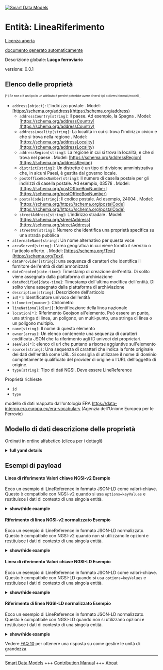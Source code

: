 <!-- 10-Header -->    
[![Smart Data Models](https://smartdatamodels.org/wp-content/uploads/2022/01/SmartDataModels_logo.png "Logo")](https://smartdatamodels.org)    
Entità: LineaRiferimento    
========================<!-- /10-Header -->    
<!-- 15-License -->    
[Licenza aperta](https://github.com/smart-data-models//dataModel.ERA/blob/master/LineReference/LICENSE.md)    
[documento generato automaticamente](https://docs.google.com/presentation/d/e/2PACX-1vTs-Ng5dIAwkg91oTTUdt8ua7woBXhPnwavZ0FxgR8BsAI_Ek3C5q97Nd94HS8KhP-r_quD4H0fgyt3/pub?start=false&loop=false&delayms=3000#slide=id.gb715ace035_0_60)    
<!-- /15-License -->    
<!-- 20-Description -->    
Descrizione globale: **Luogo ferroviario**    
versione: 0.0.1    
<!-- /20-Description -->    
<!-- 30-PropertiesList -->    
## Elenco delle proprietà    
<sup><sub>[*] Se non c'è un tipo in un attributo è perché potrebbe avere diversi tipi o diversi formati/modelli</sub></sup>.    
- `address[object]`: L'indirizzo postale  . Model: [https://schema.org/address](https://schema.org/address)	- `addressCountry[string]`: Il paese. Ad esempio, la Spagna  . Model: [https://schema.org/addressCountry](https://schema.org/addressCountry)    
	- `addressLocality[string]`: La località in cui si trova l'indirizzo civico e che si trova nella regione  . Model: [https://schema.org/addressLocality](https://schema.org/addressLocality)    
	- `addressRegion[string]`: La regione in cui si trova la località, e che si trova nel paese  . Model: [https://schema.org/addressRegion](https://schema.org/addressRegion)    
	- `district[string]`: Un distretto è un tipo di divisione amministrativa che, in alcuni Paesi, è gestita dal governo locale.      
	- `postOfficeBoxNumber[string]`: Il numero di casella postale per gli indirizzi di casella postale. Ad esempio, 03578  . Model: [https://schema.org/postOfficeBoxNumber](https://schema.org/postOfficeBoxNumber)    
	- `postalCode[string]`: Il codice postale. Ad esempio, 24004  . Model: [https://schema.org/https://schema.org/postalCode](https://schema.org/https://schema.org/postalCode)    
	- `streetAddress[string]`: L'indirizzo stradale  . Model: [https://schema.org/streetAddress](https://schema.org/streetAddress)    
	- `streetNr[string]`: Numero che identifica una proprietà specifica su una strada pubblica      
- `alternateName[string]`: Un nome alternativo per questa voce  - `areaServed[string]`: L'area geografica in cui viene fornito il servizio o l'articolo offerto.  . Model: [https://schema.org/Text](https://schema.org/Text)- `dataProvider[string]`: una sequenza di caratteri che identifica il fornitore dell'entità di dati armonizzati  - `dateCreated[date-time]`: Timestamp di creazione dell'entità. Di solito viene assegnato dalla piattaforma di archiviazione  - `dateModified[date-time]`: Timestamp dell'ultima modifica dell'entità. Di solito viene assegnato dalla piattaforma di archiviazione  - `description[string]`: Descrizione dell'articolo  - `id[*]`: Identificatore univoco dell'entità  - `kilometer[number]`: Chilometro  - `lineNationalId[uri]`: Identificazione della linea nazionale  - `location[*]`: Riferimento Geojson all'elemento. Può essere un punto, una stringa di linea, un poligono, un multi-punto, una stringa di linea o un poligono multiplo.  - `name[string]`: Il nome di questo elemento  - `owner[array]`: Un elenco contenente una sequenza di caratteri codificata JSON che fa riferimento agli ID univoci dei proprietari.  - `seeAlso[*]`: elenco di uri che puntano a risorse aggiuntive sull'elemento  - `source[string]`: Una sequenza di caratteri che indica la fonte originale dei dati dell'entità come URL. Si consiglia di utilizzare il nome di dominio completamente qualificato del provider di origine o l'URL dell'oggetto di origine.  - `type[string]`: Tipo di dati NGSI. Deve essere LineReference  <!-- /30-PropertiesList -->    
<!-- 35-RequiredProperties -->    
Proprietà richieste    
- `id`  - `type`  <!-- /35-RequiredProperties -->    
<!-- 40-RequiredProperties -->    
modello di dati mappato dall'ontologia ERA https://data-interop.era.europa.eu/era-vocabulary (Agenzia dell'Unione Europea per le Ferrovie)    
<!-- /40-RequiredProperties -->    
<!-- 50-DataModelHeader -->    
## Modello di dati descrizione delle proprietà    
Ordinati in ordine alfabetico (clicca per i dettagli)    
<!-- /50-DataModelHeader -->    
<!-- 60-ModelYaml -->    
<details><summary><strong>full yaml details</strong></summary>      
```yaml    
LineReference:      
  description: Railway location      
  properties:      
    address:      
      description: The mailing address      
      properties:      
        addressCountry:      
          description: 'The country. For example, Spain'      
          type: string      
          x-ngsi:      
            model: https://schema.org/addressCountry      
            type: Property      
        addressLocality:      
          description: 'The locality in which the street address is, and which is in the region'      
          type: string      
          x-ngsi:      
            model: https://schema.org/addressLocality      
            type: Property      
        addressRegion:      
          description: 'The region in which the locality is, and which is in the country'      
          type: string      
          x-ngsi:      
            model: https://schema.org/addressRegion      
            type: Property      
        district:      
          description: 'A district is a type of administrative division that, in some countries, is managed by the local government'      
          type: string      
          x-ngsi:      
            type: Property      
        postOfficeBoxNumber:      
          description: 'The post office box number for PO box addresses. For example, 03578'      
          type: string      
          x-ngsi:      
            model: https://schema.org/postOfficeBoxNumber      
            type: Property      
        postalCode:      
          description: 'The postal code. For example, 24004'      
          type: string      
          x-ngsi:      
            model: https://schema.org/https://schema.org/postalCode      
            type: Property      
        streetAddress:      
          description: The street address      
          type: string      
          x-ngsi:      
            model: https://schema.org/streetAddress      
            type: Property      
        streetNr:      
          description: Number identifying a specific property on a public street      
          type: string      
          x-ngsi:      
            type: Property      
      type: object      
      x-ngsi:      
        model: https://schema.org/address      
        type: Property      
    alternateName:      
      description: An alternative name for this item      
      type: string      
      x-ngsi:      
        type: Property      
    areaServed:      
      description: The geographic area where a service or offered item is provided      
      type: string      
      x-ngsi:      
        model: https://schema.org/Text      
        type: Property      
    dataProvider:      
      description: A sequence of characters identifying the provider of the harmonised data entity      
      type: string      
      x-ngsi:      
        type: Property      
    dateCreated:      
      description: Entity creation timestamp. This will usually be allocated by the storage platform      
      format: date-time      
      type: string      
      x-ngsi:      
        type: Property      
    dateModified:      
      description: Timestamp of the last modification of the entity. This will usually be allocated by the storage platform      
      format: date-time      
      type: string      
      x-ngsi:      
        type: Property      
    description:      
      description: A description of this item      
      type: string      
      x-ngsi:      
        type: Property      
    id:      
      anyOf:      
        - description: Identifier format of any NGSI entity      
          maxLength: 256      
          minLength: 1      
          pattern: ^[\w\-\.\{\}\$\+\*\[\]`|~^@!,:\\]+$      
          type: string      
          x-ngsi:      
            type: Property      
        - description: Identifier format of any NGSI entity      
          format: uri      
          type: string      
          x-ngsi:      
            type: Property      
      description: Unique identifier of the entity      
      x-ngsi:      
        type: Property      
    kilometer:      
      description: Kilometer      
      type: number      
      x-ngsi:      
        type: Property      
    lineNationalId:      
      description: National line identification      
      format: uri      
      type: string      
      x-ngsi:      
        type: Relationship      
    location:      
      description: 'Geojson reference to the item. It can be Point, LineString, Polygon, MultiPoint, MultiLineString or MultiPolygon'      
      oneOf:      
        - description: Geojson reference to the item. Point      
          properties:      
            bbox:      
              items:      
                type: number      
              minItems: 4      
              type: array      
            coordinates:      
              items:      
                type: number      
              minItems: 2      
              type: array      
            type:      
              enum:      
                - Point      
              type: string      
          required:      
            - type      
            - coordinates      
          title: GeoJSON Point      
          type: object      
          x-ngsi:      
            type: GeoProperty      
        - description: Geojson reference to the item. LineString      
          properties:      
            bbox:      
              items:      
                type: number      
              minItems: 4      
              type: array      
            coordinates:      
              items:      
                items:      
                  type: number      
                minItems: 2      
                type: array      
              minItems: 2      
              type: array      
            type:      
              enum:      
                - LineString      
              type: string      
          required:      
            - type      
            - coordinates      
          title: GeoJSON LineString      
          type: object      
          x-ngsi:      
            type: GeoProperty      
        - description: Geojson reference to the item. Polygon      
          properties:      
            bbox:      
              items:      
                type: number      
              minItems: 4      
              type: array      
            coordinates:      
              items:      
                items:      
                  items:      
                    type: number      
                  minItems: 2      
                  type: array      
                minItems: 4      
                type: array      
              type: array      
            type:      
              enum:      
                - Polygon      
              type: string      
          required:      
            - type      
            - coordinates      
          title: GeoJSON Polygon      
          type: object      
          x-ngsi:      
            type: GeoProperty      
        - description: Geojson reference to the item. MultiPoint      
          properties:      
            bbox:      
              items:      
                type: number      
              minItems: 4      
              type: array      
            coordinates:      
              items:      
                items:      
                  type: number      
                minItems: 2      
                type: array      
              type: array      
            type:      
              enum:      
                - MultiPoint      
              type: string      
          required:      
            - type      
            - coordinates      
          title: GeoJSON MultiPoint      
          type: object      
          x-ngsi:      
            type: GeoProperty      
        - description: Geojson reference to the item. MultiLineString      
          properties:      
            bbox:      
              items:      
                type: number      
              minItems: 4      
              type: array      
            coordinates:      
              items:      
                items:      
                  items:      
                    type: number      
                  minItems: 2      
                  type: array      
                minItems: 2      
                type: array      
              type: array      
            type:      
              enum:      
                - MultiLineString      
              type: string      
          required:      
            - type      
            - coordinates      
          title: GeoJSON MultiLineString      
          type: object      
          x-ngsi:      
            type: GeoProperty      
        - description: Geojson reference to the item. MultiLineString      
          properties:      
            bbox:      
              items:      
                type: number      
              minItems: 4      
              type: array      
            coordinates:      
              items:      
                items:      
                  items:      
                    items:      
                      type: number      
                    minItems: 2      
                    type: array      
                  minItems: 4      
                  type: array      
                type: array      
              type: array      
            type:      
              enum:      
                - MultiPolygon      
              type: string      
          required:      
            - type      
            - coordinates      
          title: GeoJSON MultiPolygon      
          type: object      
          x-ngsi:      
            type: GeoProperty      
      x-ngsi:      
        type: GeoProperty      
    name:      
      description: The name of this item      
      type: string      
      x-ngsi:      
        type: Property      
    owner:      
      description: A List containing a JSON encoded sequence of characters referencing the unique Ids of the owner(s)      
      items:      
        anyOf:      
          - description: Identifier format of any NGSI entity      
            maxLength: 256      
            minLength: 1      
            pattern: ^[\w\-\.\{\}\$\+\*\[\]`|~^@!,:\\]+$      
            type: string      
            x-ngsi:      
              type: Property      
          - description: Identifier format of any NGSI entity      
            format: uri      
            type: string      
            x-ngsi:      
              type: Property      
        description: Unique identifier of the entity      
        x-ngsi:      
          type: Property      
      type: array      
      x-ngsi:      
        type: Property      
    seeAlso:      
      description: list of uri pointing to additional resources about the item      
      oneOf:      
        - items:      
            format: uri      
            type: string      
          minItems: 1      
          type: array      
        - format: uri      
          type: string      
      x-ngsi:      
        type: Property      
    source:      
      description: 'A sequence of characters giving the original source of the entity data as a URL. Recommended to be the fully qualified domain name of the source provider, or the URL to the source object'      
      type: string      
      x-ngsi:      
        type: Property      
    type:      
      description: NGSI data type. It has to be LineReference      
      enum:      
        - LineReference      
      type: string      
      x-ngsi:      
        type: Property      
  required:      
    - id      
    - type      
  type: object      
  x-derived-from: http://data.europa.eu/949/LineReference      
  x-disclaimer: 'Redistribution and use in source and binary forms, with or without modification, are permitted  provided that the license conditions are met. Copyleft (c) 2023 Contributors to Smart Data Models Program'      
  x-license-url: https://github.com/smart-data-models/dataModel.ERA/blob/master/LineReference/LICENSE.md      
  x-model-schema: https://smart-data-models.github.io/dataModel.ERA/Certificate/schema.json      
  x-model-tags: 'ERA vocabulary, railway, train'      
  x-version: 0.0.1      
```    
</details>      
<!-- /60-ModelYaml -->    
<!-- 70-MiddleNotes -->    
<!-- /70-MiddleNotes -->    
<!-- 80-Examples -->    
## Esempi di payload    
#### Linea di riferimento Valori chiave NGSI-v2 Esempio    
Ecco un esempio di LineReference in formato JSON-LD come valori-chiave. Questo è compatibile con NGSI-v2 quando si usa `options=keyValues` e restituisce i dati di contesto di una singola entità.    
<details><summary><strong>show/hide example</strong></summary>      
```json  
{  
  "id": "urn:ngsi-ld:LineReference:id:RHSX:14820983",  
  "dateCreated": "1986-10-27T03:38:58Z",  
  "dateModified": "1977-09-15T07:25:57Z",  
  "source": "New create receive low hotel speech doctor political. Skin new shake view.",  
  "name": "Mind develop police. Change bill thing. Figure nation piece clearly detail others usually. Street writer four establish industr",  
  "alternateName": "Day toward including sometimes. Require ",  
  "description": "Project represent voice project decision yes total. Support idea ",  
  "dataProvider": "Class figure quality she. Continue traditional follow. Civil tough middle act beat.",  
  "owner": [  
    "urn:ngsi-ld:LineReference:items:NUGB:26269993",  
    "urn:ngsi-ld:LineReference:items:GVBX:53792463"  
  ],  
  "seeAlso": [  
    "urn:ngsi-ld:LineReference:items:FXDW:87126015"  
  ],  
  "location": {  
    "type": "Point",  
    "coordinates": [  
      -45.052783,  
      152.191861  
    ]  
  },  
  "address": {  
    "streetAddress": "Western technology water budget everybody. Phone bring kitchen same. Impact policy head serve nothing.",  
    "addressLocality": "Its position them treat few whose compare. Into ok key general next foreign. Among agency kitchen along usually position.",  
    "addressRegion": "Miss important simply economy finish left stuff. Help cover particularly idea. Only chair agree.",  
    "addressCountry": "Town computer thank rather. Break onto money tend.",  
    "postalCode": "Back blue finally suffer notice. Weight fu",  
    "postOfficeBoxNumber": "Any pers",  
    "streetNr": "Mother traditional run campaign.",  
    "district": "Official situation tonight north tough sound. Debate project player car structure vote. Poo"  
  },  
  "areaServed": "Red animal wall front. Left buy see always.",  
  "type": "LineReference",  
  "kilometer": 239.9,  
  "lineNationalId": "urn:ngsi-ld:LineReference:lineNationalId:IIBS:67837023",  
  "context": [  
    "https://raw.githubusercontent.com/smart-data-models/dataModel.ERA/master/context.jsonld"  
  ]  
}  
```  
</details>    
#### Riferimento di linea NGSI-v2 normalizzato Esempio    
Ecco un esempio di LineReference in formato JSON-LD normalizzato. Questo è compatibile con NGSI-v2 quando non si utilizzano le opzioni e restituisce i dati di contesto di una singola entità.    
<details><summary><strong>show/hide example</strong></summary>      
```json  
{  
  "id": "urn:ngsi-ld:LineReference:id:RHSX:14820983",  
  "dateCreated": {  
    "type": "DateTime",  
    "value": "1986-10-27T03:38:58Z"  
  },  
  "dateModified": {  
    "type": "DateTime",  
    "value": "1977-09-15T07:25:57Z"  
  },  
  "source": {  
    "type": "Text",  
    "value": "New create receive low hotel speech doctor political. Skin new shake view."  
  },  
  "name": {  
    "type": "Text",  
    "value": "Mind develop police. Change bill thing. Figure nation piece clearly detail others usually. Street writer four establish industr"  
  },  
  "alternateName": {  
    "type": "Text",  
    "value": "Day toward including sometimes. Require "  
  },  
  "description": {  
    "type": "Text",  
    "value": "Project represent voice project decision yes total. Support idea "  
  },  
  "dataProvider": {  
    "type": "Text",  
    "value": "Class figure quality she. Continue traditional follow. Civil tough middle act beat."  
  },  
  "owner": {  
    "type": "StructuredValue",  
    "value": [  
      "urn:ngsi-ld:LineReference:items:NUGB:26269993",  
      "urn:ngsi-ld:LineReference:items:GVBX:53792463"  
    ]  
  },  
  "seeAlso": {  
    "type": "StructuredValue",  
    "value": [  
      "urn:ngsi-ld:LineReference:items:FXDW:87126015"  
    ]  
  },  
  "location": {  
    "type": "geo:json",  
    "value": {  
      "type": "Point",  
      "coordinates": [  
        -45.052783,  
        152.191861  
      ]  
    }  
  },  
  "address": {  
    "type": "StructuredValue",  
    "value": {  
      "streetAddress": "Western technology water budget everybody. Phone bring kitchen same. Impact policy head serve nothing.",  
      "addressLocality": "Its position them treat few whose compare. Into ok key general next foreign. Among agency kitchen along usually position.",  
      "addressRegion": "Miss important simply economy finish left stuff. Help cover particularly idea. Only chair agree.",  
      "addressCountry": "Town computer thank rather. Break onto money tend.",  
      "postalCode": "Back blue finally suffer notice. Weight fu",  
      "postOfficeBoxNumber": "Any pers",  
      "streetNr": "Mother traditional run campaign.",  
      "district": "Official situation tonight north tough sound. Debate project player car structure vote. Poo"  
    }  
  },  
  "areaServed": {  
    "type": "Text",  
    "value": "Red animal wall front. Left buy see always."  
  },  
  "type": "LineReference",  
  "kilometer": {  
    "type": "Number",  
    "value": 239.9  
  },  
  "lineNationalId": {  
    "type": "Text",  
    "value": "urn:ngsi-ld:LineReference:lineNationalId:IIBS:67837023"  
  },  
  "context": {  
    "type": "StructuredValue",  
    "value": [  
      "https://raw.githubusercontent.com/smart-data-models/dataModel.ERA/master/context.jsonld"  
    ]  
  }  
}  
```  
</details>    
#### Linea di riferimento Valori chiave NGSI-LD Esempio    
Ecco un esempio di LineReference in formato JSON-LD come valori-chiave. Questo è compatibile con NGSI-LD quando si usa `options=keyValues` e restituisce i dati di contesto di una singola entità.    
<details><summary><strong>show/hide example</strong></summary>      
```json  
{  
  "id": "urn:ngsi-ld:LineReference:id:RHSX:14820983",  
  "dateCreated": "1986-10-27T03:38:58Z",  
  "dateModified": "1977-09-15T07:25:57Z",  
  "source": "New create receive low hotel speech doctor political. Skin new shake view.",  
  "name": "Mind develop police. Change bill thing. Figure nation piece clearly detail others usually. Street writer four establish industr",  
  "alternateName": "Day toward including sometimes. Require ",  
  "description": "Project represent voice project decision yes total. Support idea ",  
  "dataProvider": "Class figure quality she. Continue traditional follow. Civil tough middle act beat.",  
  "owner": [  
    "urn:ngsi-ld:LineReference:items:NUGB:26269993",  
    "urn:ngsi-ld:LineReference:items:GVBX:53792463"  
  ],  
  "seeAlso": [  
    "urn:ngsi-ld:LineReference:items:FXDW:87126015"  
  ],  
  "location": {  
    "type": "Point",  
    "coordinates": [  
      -45.052783,  
      152.191861  
    ]  
  },  
  "address": {  
    "streetAddress": "Western technology water budget everybody. Phone bring kitchen same. Impact policy head serve nothing.",  
    "addressLocality": "Its position them treat few whose compare. Into ok key general next foreign. Among agency kitchen along usually position.",  
    "addressRegion": "Miss important simply economy finish left stuff. Help cover particularly idea. Only chair agree.",  
    "addressCountry": "Town computer thank rather. Break onto money tend.",  
    "postalCode": "Back blue finally suffer notice. Weight fu",  
    "postOfficeBoxNumber": "Any pers",  
    "streetNr": "Mother traditional run campaign.",  
    "district": "Official situation tonight north tough sound. Debate project player car structure vote. Poo"  
  },  
  "areaServed": "Red animal wall front. Left buy see always.",  
  "type": "LineReference",  
  "kilometer": 239.9,  
  "lineNationalId": "urn:ngsi-ld:LineReference:lineNationalId:IIBS:67837023",  
  "@context": [  
    "https://smartdatamodels.org/context.jsonld"  
  ],  
  "context": [  
    "https://raw.githubusercontent.com/smart-data-models/dataModel.ERA/master/context.jsonld"  
  ]  
}  
```  
</details>    
#### Riferimento di linea NGSI-LD normalizzato Esempio    
Ecco un esempio di LineReference in formato JSON-LD normalizzato. Questo è compatibile con NGSI-LD quando non si utilizzano opzioni e restituisce i dati di contesto di una singola entità.    
<details><summary><strong>show/hide example</strong></summary>      
```json  
{  
  "id": "urn:ngsi-ld:LineReference:id:UGOL:02314727",  
  "dateCreated": {  
    "type": "Property",  
    "value": {  
      "@type": "DateTime",  
      "@value": "2016-09-26T20:09:19Z"  
    }  
  },  
  "dateModified": {  
    "type": "Property",  
    "value": {  
      "@type": "DateTime",  
      "@value": "1986-05-17T22:22:32Z"  
    }  
  },  
  "source": {  
    "type": "Property",  
    "value": "Himself peace act."  
  },  
  "name": {  
    "type": "Property",  
    "value": "Among safe number anyone white. Away success listen hot stock road. Early though question economy cause share defense."  
  },  
  "alternateName": {  
    "type": "Property",  
    "value": "Realize huma"  
  },  
  "description": {  
    "type": "Property",  
    "value": "Control get personal raise r"  
  },  
  "dataProvider": {  
    "type": "Property",  
    "value": "Drive understand apply town research big. Together hundred event seem back."  
  },  
  "owner": {  
    "type": "Property",  
    "value": [  
      "urn:ngsi-ld:LineReference:items:ODGA:61913437",  
      "urn:ngsi-ld:LineReference:items:TQIE:40363820"  
    ]  
  },  
  "seeAlso": {  
    "type": "Property",  
    "value": [  
      "urn:ngsi-ld:LineReference:items:EVEX:08441746"  
    ]  
  },  
  "location": {  
    "type": "Property",  
    "value": {  
      "type": "Point",  
      "coordinates": [  
        46.8926945,  
        -133.98211  
      ]  
    }  
  },  
  "address": {  
    "type": "Property",  
    "value": {  
      "streetAddress": "Quite manage event shoulder nation ago. Measure treat nor receive there person. Stay vote",  
      "addressLocality": "Instead air fight minute. Place arm ball end career foreign type size. Morning stuff necessary again.",  
      "addressRegion": "Before account article. Tough pattern himself TV mention strong consumer. Name painting want sing alone.",  
      "addressCountry": "Assume nature organization over. People establish relationship ago. Between seem sport when agent",  
      "postalCode": "Green by seem despite. Yard early tax security five. Traditional red discover interest past if. Happ",  
      "postOfficeBoxNumber": "Check would effect fight best ",  
      "streetNr": "Magazine eat teacher list trial already career his. Yet concern wan",  
      "district": "Adult administration always seat explain."  
    }  
  },  
  "areaServed": {  
    "type": "Property",  
    "value": "Security each election well position. Including without official truth past bit. Group or rest whatever he."  
  },  
  "type": "LineReference",  
  "kilometer": {  
    "type": "Property",  
    "value": 890.1  
  },  
  "lineNationalId": {  
    "type": "Relationship",  
    "object": "urn:ngsi-ld:LineReference:lineNationalId:HTQW:41563123"  
  },  
  "@context": [  
    "https://smartdatamodels.org/context.jsonld"  
  ],  
  "context": [  
    "https://raw.githubusercontent.com/smart-data-models/dataModel.ERA/master/context.jsonld"  
  ]  
}  
```  
</details><!-- /80-Examples -->    
<!-- 90-FooterNotes -->    
<!-- /90-FooterNotes -->    
<!-- 95-Units -->    
Vedere [FAQ 10](https://smartdatamodels.org/index.php/faqs/) per ottenere una risposta su come gestire le unità di grandezza.    
<!-- /95-Units -->    
<!-- 97-LastFooter -->    
---    
[Smart Data Models](https://smartdatamodels.org) +++ [Contribution Manual](https://bit.ly/contribution_manual) +++ [About](https://bit.ly/Introduction_SDM)<!-- /97-LastFooter -->    
